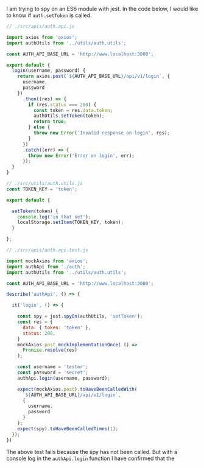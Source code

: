 
I am trying to spy on an ES6 module with jest. In the code below, I would like to know if `auth.setToken` is called.

```js
// ./src/apis/auth.api.js

import axios from 'axios';
import authUtils from '../utils/auth.utils';

const AUTH_API_BASE_URL = 'http://www.localhost:3000';

export default {
  login(username, password) {
    return axios.post(`${AUTH_API_BASE_URL}/api/v1/login`, {
      username,
      password
    })
      .then((res) => {
        if (res.status === 200) {
          const token = res.data.token;
          authUtils.setToken(token);
          return true;
        } else {
          throw new Error('Invalid response on login', res);
        }
      })
      .catch((err) => {
        throw new Error('Error on login', err);
      });
  }
}

```

```js
// ./src/utils/auth.utils.js
const TOKEN_KEY = 'token';

export default {

  setToken(token) {
    console.log('in that set');
    localStorage.setItem(TOKEN_KEY, token);
  }

};

```


```js
// ./src/apis/auth.api.test.js

import mockAxios from 'axios';
import authApi from './auth';
import authUtils from '../utils/auth.utils';

const AUTH_API_BASE_URL = 'http://www.localhost:3000';

describe('authApi', () => {

  it('login', () => {

    const spy = jest.spyOn(authUtils, 'setToken');
    const res = {
      data: { token: 'token' },
      status: 200,
    }
    mockAxios.post.mockImplementationOnce( () =>
      Promise.resolve(res)
    );

    const username = 'tester';
    const password = 'secret';
    authApi.login(username, password);

    expect(mockAxios.post).toHaveBeenCalledWith(
      `${AUTH_API_BASE_URL}/api/v1/login`,
      {
        username,
        password
      }
    );
    expect(spy).toHaveBeenCalledTimes(1);
  });
})

```

The above test fails because the spy has not been called. But with a console log in the `authApi.login` function I have confirmed that the
